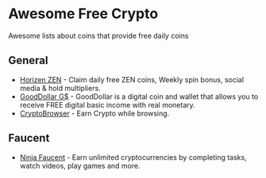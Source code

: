 # Awesome Free Crypto
Awesome lists about coins that provide free daily coins

## General
- [Horizen ZEN](https://bit.ly/ZENS1) - Claim daily free ZEN coins, Weekly spin bonus, social media & hold multipliers.
- [GoodDollar G$](http://bit.ly/GoodDollarCoin) - GoodDollar is a digital coin and wallet that allows you to
receive FREE digital basic income with real monetary.
- [CryptoBrowser](http://bit.ly/CryptoTab3) - Earn Crypto while browsing.

## Faucent
- [Ninja Faucent](http://bit.ly/NinjaFaucent) - Earn unlimited cryptocurrencies by completing tasks, watch videos, play games and more.

